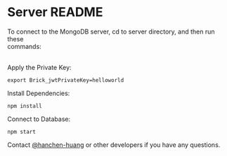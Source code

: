 # Server README

To connect to the MongoDB server, cd to server directory, and then run these </br>commands: </br></br>

Apply the Private Key: 
    
    export Brick_jwtPrivateKey=helloworld
   
Install Dependencies: 
  
    npm install

Connect to Database:   
    
    npm start


Contact [@hanchen-huang](https://github.com/hanchen-huang) or other developers if you have any questions.
